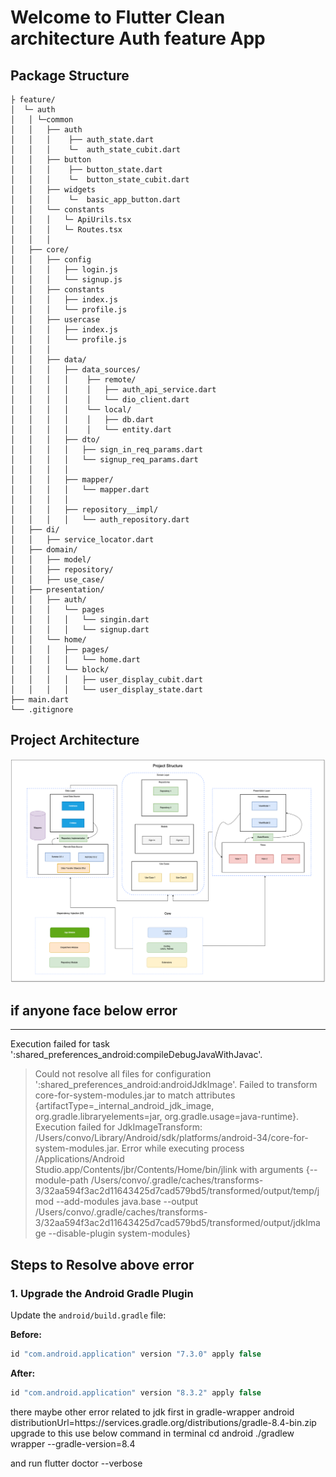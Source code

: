 # Welcome to Flutter Clean architecture Auth feature App

## Package Structure

````
├ feature/
│  └─ auth
│   │ └─common
│   │   ├── auth
│   │   │    ├── auth_state.dart
│   │   │    └─  auth_state_cubit.dart
│   │   ├── button
│   │   │    ├── button_state.dart
│   │   │    └─  button_state_cubit.dart
│   │   ├── widgets
│   │   │    └─  basic_app_button.dart
│   │   └── constants
│   │   │   └─ ApiUrils.tsx
│   │   │   └─ Routes.tsx
│   │   │
│   ├── core/
│   │   ├── config
│   │   │   ├── login.js
│   │   │   └── signup.js
│   │   ├── constants
│   │   │   ├── index.js
│   │   │   └── profile.js
│   │   ├── usercase
│   │   │   ├── index.js
│   │   │   └── profile.js
│   │   │
│   │   ├── data/
│   │   │   ├── data_sources/
│   │   │   │    ├── remote/
│   │   │   │    │   ├── auth_api_service.dart
│   │   │   │    │   └── dio_client.dart
│   │   │   │    └── local/
│   │   │   │    │   ├── db.dart
│   │   │   │    │   └── entity.dart
│   │   │   ├── dto/
│   │   │   │   ├── sign_in_req_params.dart
│   │   │   │   └── signup_req_params.dart
│   │   │   │ 
│   │   │   ├── mapper/
│   │   │   │   └── mapper.dart
│   │   │   │ 
│   │   │   ├── repository__impl/
│   │   │   │   └── auth_repository.dart
│   ├── di/
│   │   ├── service_locator.dart
│   ├── domain/
│   │   ├── model/
│   │   ├── repository/
│   │   ├── use_case/
│   ├── presentation/
│   │   ├── auth/
│   │   │   └── pages
│   │   │   │   └── singin.dart
│   │   │   │   └── signup.dart
│   │   └── home/
│   │   │   ├── pages/
│   │   │   │   └── home.dart
│   │   │   └── block/
│   │   │   │   ├── user_display_cubit.dart
│   │   │   │   └── user_display_state.dart
├── main.dart
└── .gitignore
````

## Project Architecture

<img src="https://github.com/iNuman/LoginSignUpCleanArchitectureApp/blob/master/architectureAssets/MviFlowOfAuthCleanArchitecture%20copy.png" alt="Flutter Architecture">


## if anyone face below error 
---
Execution failed for task ':shared_preferences_android:compileDebugJavaWithJavac'.
> Could not resolve all files for configuration ':shared_preferences_android:androidJdkImage'.
> Failed to transform core-for-system-modules.jar to match attributes {artifactType=_internal_android_jdk_image, org.gradle.libraryelements=jar, org.gradle.usage=java-runtime}.
> Execution failed for JdkImageTransform: /Users/convo/Library/Android/sdk/platforms/android-34/core-for-system-modules.jar.
> Error while executing process /Applications/Android Studio.app/Contents/jbr/Contents/Home/bin/jlink with arguments {--module-path /Users/convo/.gradle/caches/transforms-3/32aa594f3ac2d11643425d7cad579bd5/transformed/output/temp/jmod --add-modules java.base --output /Users/convo/.gradle/caches/transforms-3/32aa594f3ac2d11643425d7cad579bd5/transformed/output/jdkImage --disable-plugin system-modules}
## Steps to Resolve above error

### 1. Upgrade the Android Gradle Plugin
Update the `android/build.gradle` file:

**Before:**
```gradle
id "com.android.application" version "7.3.0" apply false
```
**After:**
```gradle
id "com.android.application" version "8.3.2" apply false
```

there maybe other error related to jdk
first in gradle-wrapper android
distributionUrl=https\://services.gradle.org/distributions/gradle-8.4-bin.zip
upgrade to this 
use below command in terminal
cd android
./gradlew wrapper --gradle-version=8.4

and run flutter doctor --verbose
